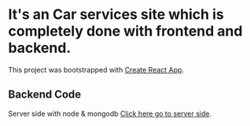 # It's an Car services site which is completely done with frontend and backend. 

This project was bootstrapped with [Create React App](https://github.com/facebook/create-react-app).

## Backend Code
Server side with node & mongodb [Click here go to server side](https://github.com/AbdullahAhmedKhan/genius-car-services-server).